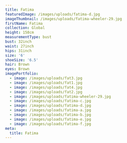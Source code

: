 ```yaml
---
title: Fatima
featuredImage: /images/uploads/fatima-d.jpg
imageThumbnail: /images/uploads/fatima-wheeler-29.jpg
firstName: Fatima
collection: Global
height: 158cm
measurementType: bust
bust: 32inch
waist: 27inch
hips: 31inch
size: '6'
shoeSize: '6.5'
hair: Brown
eyes: Brown
imagePortfolio:
  - image: /images/uploads/fat3.jpg
  - image: /images/uploads/fat1.jpg
  - image: /images/uploads/fat4.jpg
  - image: /images/uploads/fat2.jpg
  - image: /images/uploads/fatima-wheeler-29.jpg
  - image: /images/uploads/fatima-c.jpg
  - image: /images/uploads/fatima-d.jpg
  - image: /images/uploads/fatima-a.jpg
  - image: /images/uploads/fatima-b.jpg
  - image: /images/uploads/fatima-e.jpg
  - image: /images/uploads/fatima-f.jpg
meta:
  title: Fatima
---
```


